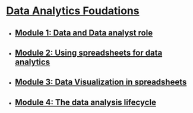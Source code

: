 # [Data Analytics Foudations](https://www.coursera.org/learn/data-analytics-foundations/home/module/1)

- ## [Module 1: Data and Data analyst role](./module_1/README.md)
- ## [Module 2: Using spreadsheets for data analytics](./module_2/README.md)
- ## [Module 3: Data Visualization in spreadsheets](./module_3/README.md)
- ## [Module 4: The data analysis lifecycle](./module_4/README.md)

